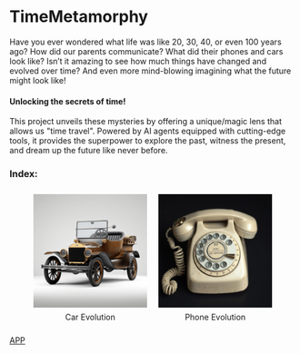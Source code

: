 # TimeMetamorphy

Have you ever wondered what life was like 20, 30, 40, or even 100 years ago? How did our parents communicate? What did their phones and cars look like? 
Isn’t it amazing to see how much things have changed and evolved over time? And even more mind-blowing imagining what the future might look like!

#### **Unlocking the secrets of time!**

This project unveils these mysteries by offering a unique/magic lens that allows us "time travel". Powered by AI agents equipped with cutting-edge tools, it provides the superpower to explore the past, witness the present, and dream up the future like never before.  

### Index:
<div style="display: flex; justify-content: center; align-items: flex-start;">
  <figure style="margin: 10px; text-align: center;">
    <img src="car_evolution.gif" alt="Past Evolution" style="width: 200px;">
    <br>
    <figcaption style="margin-top: 5px;">Car Evolution</figcaption>
  </figure>
  <figure style="margin: 10px; text-align: center;">
    <img src="phone_evolution.gif" alt="Present Evolution" style="width: 200px;">
     <br>
    <figcaption style="margin-top: 5px;">Phone Evolution</figcaption>
  </figure>
</div>










[APP](https://huggingface.co/spaces/AMfeta99/Object_Evolution_Generator)

